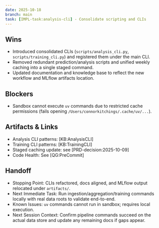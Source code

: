 ```yaml
---
date: 2025-10-18
branch: main
task: [IMPL-task:analysis-cli] - Consolidate scripting and CLIs
---
```


## Wins

- Introduced consolidated CLIs (`scripts/analysis_cli.py`, `scripts/training_cli.py`) and registered them under the main CLI.
- Removed redundant prediction/analysis scripts and unified weekly caching into a single staged command.
- Updated documentation and knowledge base to reflect the new workflow and MLflow artifacts location.

## Blockers

- Sandbox cannot execute `uv` commands due to restricted cache permissions (fails opening `/Users/connorkitchings/.cache/uv/...`).

## Artifacts & Links

- Analysis CLI patterns: [KB:AnalysisCLI]
- Training CLI patterns: [KB:TrainingCLI]
- Staged caching update: see [PRD-decision:2025-10-09]
- Code Health: See [QG:PreCommit]

## Handoff

- Stopping Point: CLIs refactored, docs aligned, and MLflow output relocated under `artifacts/`.
- Next Immediate Task: Run ingestion/aggregation/training commands locally with real data roots to validate end-to-end.
- Known Issues: `uv` commands cannot run in sandbox; requires local execution.
- Next Session Context: Confirm pipeline commands succeed on the actual data store and update any remaining docs if gaps appear.
